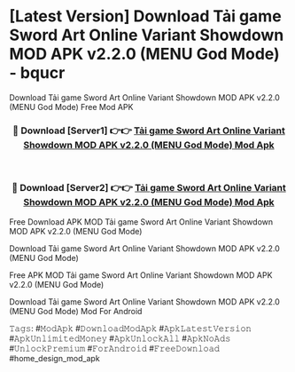 # [Latest Version] Download Tải game Sword Art Online Variant Showdown MOD APK v2.2.0 (MENU God Mode) - bqucr

Download Tải game Sword Art Online Variant Showdown MOD APK v2.2.0 (MENU God Mode) Free Mod APK

<div align="center">
<h3>🔴 Download [Server1] 👉👉 <a href="https://apk-comot.site?title=Tải_game_Sword_Art_Online_Variant_Showdown_MOD_APK_v2.2.0_(MENU_God_Mode)">Tải game Sword Art Online Variant Showdown MOD APK v2.2.0 (MENU God Mode) Mod Apk</a></h3><br>

<h3>🔴 Download [Server2] 👉👉 <a href="https://apk-comot.site?title=Tải_game_Sword_Art_Online_Variant_Showdown_MOD_APK_v2.2.0_(MENU_God_Mode)">Tải game Sword Art Online Variant Showdown MOD APK v2.2.0 (MENU God Mode) Mod Apk</a></h3>
</div>


Free Download APK MOD Tải game Sword Art Online Variant Showdown MOD APK v2.2.0 (MENU God Mode)

Download Tải game Sword Art Online Variant Showdown MOD APK v2.2.0 (MENU God Mode) 

Free APK MOD Tải game Sword Art Online Variant Showdown MOD APK v2.2.0 (MENU God Mode) 

Download Tải game Sword Art Online Variant Showdown MOD APK v2.2.0 (MENU God Mode) Mod For Android

𝚃𝚊𝚐𝚜: #𝙼𝚘𝚍𝙰𝚙𝚔 #𝙳𝚘𝚠𝚗𝚕𝚘𝚊𝚍𝙼𝚘𝚍𝙰𝚙𝚔 #𝙰𝚙𝚔𝙻𝚊𝚝𝚎𝚜𝚝𝚅𝚎𝚛𝚜𝚒𝚘𝚗 #𝙰𝚙𝚔𝚄𝚗𝚕𝚒𝚖𝚒𝚝𝚎𝚍𝙼𝚘𝚗𝚎𝚢 #𝙰𝚙𝚔𝚄𝚗𝚕𝚘𝚌𝚔𝙰𝚕𝚕 #𝙰𝚙𝚔𝙽𝚘𝙰𝚍𝚜 #𝚄𝚗𝚕𝚘𝚌𝚔𝙿𝚛𝚎𝚖𝚒𝚞𝚖 #𝙵𝚘𝚛𝙰𝚗𝚍𝚛𝚘𝚒𝚍 #𝙵𝚛𝚎𝚎𝙳𝚘𝚠𝚗𝚕𝚘𝚊𝚍 #home_design_mod_apk